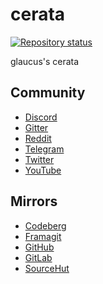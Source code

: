 # cerata
[![Repository status](https://repology.org/badge/repository-big/glaucus.svg)](
https://repology.org/repository/glaucus)

glaucus's cerata

## Community
* [Discord](https://discord.gg/nDKNmNc)
* [Gitter](https://gitter.im/glaucuslinux/cerata)
* [Reddit](https://www.reddit.com/r/glaucus)
* [Telegram](https://t.me/glaucuslinux)
* [Twitter](https://twitter.com/glaucuslinux)
* [YouTube](https://www.youtube.com/@glaucuslinux)

## Mirrors
* [Codeberg](https://codeberg.org/glaucuslinux/cerata)
* [Framagit](https://framagit.org/glaucuslinux/cerata)
* [GitHub](https://github.com/glaucuslinux/cerata)
* [GitLab](https://gitlab.com/glaucuslinux/cerata)
* [SourceHut](https://git.sr.ht/~glaucuslinux/cerata)
